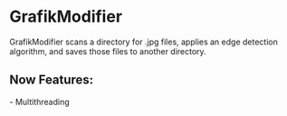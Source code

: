 # GrafikModifier

GrafikModifier scans a directory for .jpg files,
applies an edge detection algorithm, and saves those files to another directory.

<h2>Now Features:</h2>
- Multithreading
